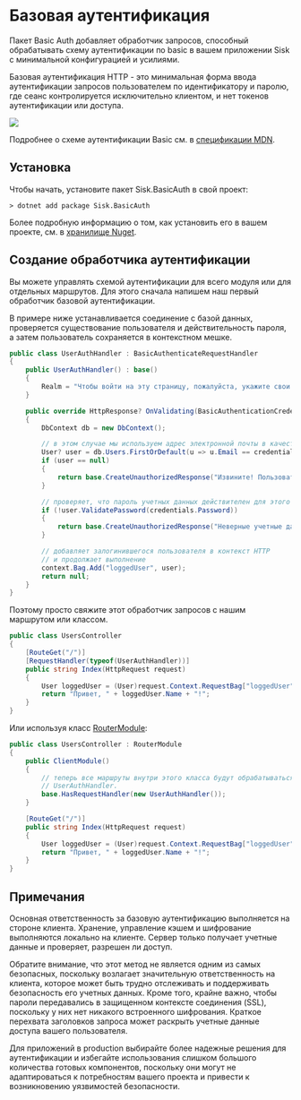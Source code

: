 # Базовая аутентификация

Пакет Basic Auth добавляет обработчик запросов, способный обрабатывать схему аутентификации по basic в вашем приложении Sisk с минимальной конфигурацией и усилиями.

Базовая аутентификация HTTP - это минимальная форма ввода аутентификации запросов пользователем по идентификатору и паролю, где сеанс контролируется исключительно клиентом, и нет токенов аутентификации или доступа.

<img src="https://developer.mozilla.org/pt-BR/docs/Web/HTTP/Authentication/httpauth.png">

Подробнее о схеме аутентификации Basic см. в [спецификации MDN](https://developer.mozilla.org/pt-BR/docs/Web/HTTP/Authentication).

## Установка

Чтобы начать, установите пакет Sisk.BasicAuth в свой проект:

    > dotnet add package Sisk.BasicAuth

Более подробную информацию о том, как установить его в вашем проекте, см. в [хранилище Nuget](https://www.nuget.org/packages/Sisk.BasicAuth/0.15.0).

## Создание обработчика аутентификации

Вы можете управлять схемой аутентификации для всего модуля или для отдельных маршрутов. Для этого сначала напишем наш первый обработчик базовой аутентификации.

В примере ниже устанавливается соединение с базой данных, проверяется существование пользователя и действительность пароля, а затем пользователь сохраняется в контекстном мешке.

```cs
public class UserAuthHandler : BasicAuthenticateRequestHandler
{
    public UserAuthHandler() : base()
    {
        Realm = "Чтобы войти на эту страницу, пожалуйста, укажите свои учетные данные.";
    }

    public override HttpResponse? OnValidating(BasicAuthenticationCredentials credentials, HttpContext context)
    {
        DbContext db = new DbContext();

        // в этом случае мы используем адрес электронной почты в качестве поля идентификатора пользователя, поэтому мы будем искать пользователя по его адресу электронной почты.
        User? user = db.Users.FirstOrDefault(u => u.Email == credentials.UserId);
        if (user == null)
        {
            return base.CreateUnauthorizedResponse("Извините! Пользователь по этому адресу электронной почты не найден.");
        }

        // проверяет, что пароль учетных данных действителен для этого пользователя.
        if (!user.ValidatePassword(credentials.Password))
        {
            return base.CreateUnauthorizedResponse("Неверные учетные данные.");
        }

        // добавляет залогинившегося пользователя в контекст HTTP
        // и продолжает выполнение
        context.Bag.Add("loggedUser", user);
        return null;
    }
}
```

Поэтому просто свяжите этот обработчик запросов с нашим маршрутом или классом.

```cs
public class UsersController
{
    [RouteGet("/")]
    [RequestHandler(typeof(UserAuthHandler))]
    public string Index(HttpRequest request)
    {
        User loggedUser = (User)request.Context.RequestBag["loggedUser"];
        return "Привет, " + loggedUser.Name + "!";
    }
}
```

Или используя класс [RouterModule](/api/Sisk.Core.Routing.RouterModule):

```cs
public class UsersController : RouterModule
{
    public ClientModule()
    {
        // теперь все маршруты внутри этого класса будут обрабатываться
        // UserAuthHandler.
        base.HasRequestHandler(new UserAuthHandler());
    }

    [RouteGet("/")]
    public string Index(HttpRequest request)
    {
        User loggedUser = (User)request.Context.RequestBag["loggedUser"];
        return "Привет, " + loggedUser.Name + "!";
    }
}
```

## Примечания

Основная ответственность за базовую аутентификацию выполняется на стороне клиента. Хранение, управление кэшем и шифрование выполняются локально на клиенте. Сервер только получает учетные данные и проверяет, разрешен ли доступ.

Обратите внимание, что этот метод не является одним из самых безопасных, поскольку возлагает значительную ответственность на клиента, которое может быть трудно отслеживать и поддерживать безопасность его учетных данных. Кроме того, крайне важно, чтобы пароли передавались в защищенном контексте соединения (SSL), поскольку у них нет никакого встроенного шифрования. Краткое перехвата заголовков запроса может раскрыть учетные данные доступа вашего пользователя.

Для приложений в production выбирайте более надежные решения для аутентификации и избегайте использования слишком большого количества готовых компонентов, поскольку они могут не адаптироваться к потребностям вашего проекта и привести к возникновению уязвимостей безопасности.